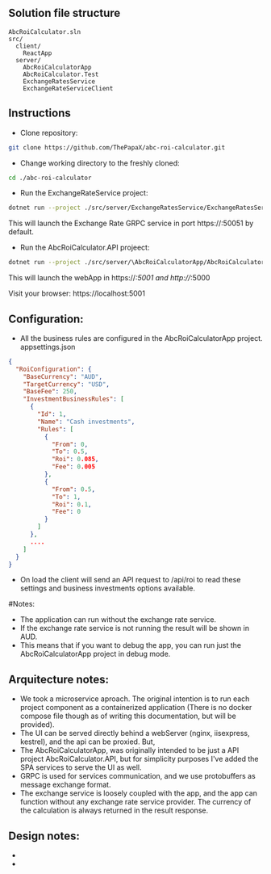 ## Solution file structure

```
AbcRoiCalculator.sln
src/
  client/
    ReactApp
  server/
    AbcRoiCalculatorApp
    AbcRoiCalculator.Test
    ExchangeRatesService
    ExchangeRateServiceClient
```  

## Instructions
* Clone repository: 
```sh
git clone https://github.com/ThePapaX/abc-roi-calculator.git
```
* Change working directory to the freshly cloned:
```sh
cd ./abc-roi-calculator
```
* Run the ExchangeRateService project:
```sh
dotnet run --project ./src/server/ExchangeRatesService/ExchangeRatesService.csproj
```
This will launch the Exchange Rate GRPC service in port https://:50051 by default.

* Run the AbcRoiCalculator.API projeect:
```sh
dotnet run --project ./src/server/\AbcRoiCalculatorApp/AbcRoiCalculatorApp.csproj
```
This will launch the webApp in https://*:5001 and http://*:5000

Visit your browser: https://localhost:5001

## Configuration:
* All the business rules are configured in the AbcRoiCalculatorApp project. appsettings.json
```json
{
  "RoiConfiguration": {
    "BaseCurrency": "AUD",
    "TargetCurrency": "USD",
    "BaseFee": 250,
    "InvestmentBusinessRules": [
      {
        "Id": 1,
        "Name": "Cash investments",
        "Rules": [
          {
            "From": 0,
            "To": 0.5,
            "Roi": 0.085,
            "Fee": 0.005
          },
          {
            "From": 0.5,
            "To": 1,
            "Roi": 0.1,
            "Fee": 0
          }
        ]
      }, 
      ....
    ]
  }
}
```
* On load the client will send an API request to /api/roi to read these settings and business investments options available.

#Notes:
- The application can run without the exchange rate service.
- If the exchange rate service is not running the result will be shown in AUD.
- This means that if you want to debug the app, you can run just the AbcRoiCalculatorApp project in debug mode.

## Arquitecture notes:
- We took a microservice aproach. The original intention is to run each project component as a containerized application (There is no docker compose file though as of writing this documentation, but will be provided). 
- The UI can be served directly behind a webServer (nginx, iisexpress, kestrel), and the api can be proxied. But,
- The AbcRoiCalculatorApp, was originally intended to be just a API project AbcRoiCalculator.API, but for simplicity purposes I've added the SPA services to serve the UI as well.
- GRPC is used for services communication, and we use protobuffers as message exchange format.
- The exchange service is loosely coupled with the app, and the app can function without any exchange rate service provider. The currency of the calculation is always returned in the result response.

## Design notes:
- <WIP>
-
